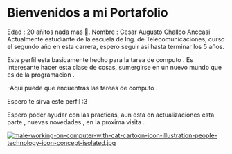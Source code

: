 # Bienvenidos a mi Portafolio

Edad : 20 añitos nada mas 🥉.
Nombre : Cesar Augusto Challco Anccasi
Actualmente estudiante de la escuela de Ing. de Telecomunicaciones, curso el segundo año en esta carrera, espero seguir asi hasta terminar los 5 años.

Este perfil esta basicamente hecho para la tarea de computo . Es interesante hacer esta clase de cosas, sumergirse en un nuevo mundo que es de la programacion .

-Aqui puede que encuentras las tareas de computo .

Espero te sirva este perfil :3

Espero poder ayudar con las practicas, aun esta en actualizaciones esta parte , nuevas novedades , en la proxima visita .

[![male-working-on-computer-with-cat-cartoon-icon-illustration-people-technology-icon-concept-isolated.jpg](https://i.postimg.cc/Kz2wxcV5/male-working-on-computer-with-cat-cartoon-icon-illustration-people-technology-icon-concept-isolated.jpg)](https://postimg.cc/bGm3RPqG)
